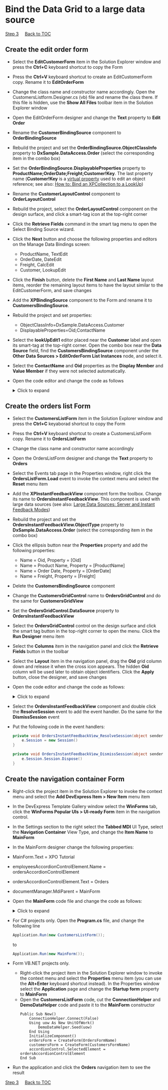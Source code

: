 # Bind the Data Grid to a large data source

[Step 3](/implement-crud-functionality-with-xpo-objects.md)
&nbsp;&nbsp;&nbsp;
[Back to TOC](../../)

## Create the edit order form
* Select the **EditCustomerForm** item in the Solution Explorer window and press the **Ctrl+C** keyboard shortcut to copy the Form
* Press the **Ctrl+V** keyboard shortcut to create an EditCustomerForm copy. Rename it to **EditOrderForm**
* Change the class name and constructor name accordingly. Open the CustomersListform.Designer.cs (vb) file and rename the class there. If this file is hidden, use the **Show All Files** toolbar item in the Solution Explorer window
* Open the EditOrderForm designer and change the **Text** property to **Edit Order**
* Rename the **CustomerBindingSource** component to **OrderBindingSource**
* Rebuild the project and set the **OrderBindingSource.ObjectClassInfo** property to **DxSample.DataAccess.Order** (select the corresponding item in the combo box)
* Set the **OrderBindingSource.DisplayableProperties** property to **ProductName;OrderDate;Freight;Customer!Key**. The last property name (**Customer!Key** is a [virtual property](https://docs.devexpress.com/XPO/3113/concepts/property-descriptors) used to edit an object reference; see also: [How to: Bind an XPCollection to a LookUp](https://docs.devexpress.com/XPO/2000/examples/how-to-bind-an-xpcollection-to-a-lookup))
* Rename the **CustomerLayoutControl** component to **OrderLayoutControl**
* Rebuild the project, select the **OrderLayoutControl** component on the design surface, and click a smart-tag icon at the top-right corner
* Click the **Retrieve Fields** command in the smart tag menu to open the Select Binding Source wizard.
* Click the **Next** button and choose the following properties and editors on the Manage Data Bindings screen:
    * ProductName, TextEdit
    * OrderDate, DateEdit
    * Freight, CalcEdit
    * Customer, LookupEdit 
* Click the **Finish** button, delete the **First Name** and **Last Name** layout items, reorder the remaining layout items to have the layout similar to the EditCustomerForm, and save changes
* Add the **XPBindingSource** component to the Form and rename it to **CustomersBindingSource**.
* Rebuild the project and set properties:
    * ObjectClassInfo=DxSample.DataAccess.Customer
    * DisplayableProperties=Oid;ContactName
* Select the **lookUpEdit1** editor placed near the **Customer** label and open its smart-tag at the top-right corner. Open the combo box near the **Data Source** field, find the **CustomersBindingSource** component under the **Other Data Sources > EditOrderForm List Instances** node, and select it. 
* Select the **ContactName** and **Oid** properties as the **Display Member** and **Value Member** if they were not selected automatically.
* Open the code editor and change the code as follows
    <details>
        <summary>Click to expand</summary>   

    ```csharp
    using DevExpress.Xpo;
    using DevExpress.Xpo.DB.Exceptions;
    using DevExpress.XtraEditors;
    using DxSample.DataAccess;
    using System;
    using System.Windows.Forms;

    namespace DxSample.Forms {
        public partial class EditOrderForm : XtraForm {
            public EditOrderForm() {
                InitializeComponent();
            }
            public EditOrderForm(int? orderId) : this() {
                OrderID = orderId;
            }
            public int? OrderID { get; private set; }
            protected UnitOfWork UnitOfWork { get; private set; }
            private void EditCustomerForm_Load(object sender, EventArgs e) {
                Reload();
            }

            private void Reload() {
                UnitOfWork = new UnitOfWork();
                if (OrderID.HasValue)
                    OrderBindingSource.DataSource = UnitOfWork.GetObjectByKey<Order>(OrderID.Value);
                else OrderBindingSource.DataSource = new Order(UnitOfWork);
                CustomersBindingSource.DataSource = new XPCollection<Customer>(UnitOfWork);
            }

            private void btnSave_Click(object sender, EventArgs e) {
                try {
                    UnitOfWork.CommitChanges();
                    OrderID = ((Order)OrderBindingSource.DataSource).Oid;
                    Close();
                } catch (LockingException) {
                    XtraMessageBox.Show(this, "The record was modified or deleted by another user. Please click the Reload button and try again.", "XPO Tutorial", MessageBoxButtons.OK, MessageBoxIcon.Stop);
                }
            }

            private void btnReload_Click(object sender, EventArgs e) {
                Reload();
            }
        }
    }
    ```
    </details>
## Create the orders list Form
* Select the **CustomersListForm** item in the Solution Explorer window and press the **Ctrl+C** keyaborad shortcut to copy the Form
* Press the **Ctrl+V** keyboard shortcut to create a CustomersListForm copy. Rename it to **OrdersListForm**
* Change the class name and constructor name accordingly
* Open the OrdersListForm designer and change the **Text** property to **Orders**
* Select the Events tab page in the Properties window, right click the **OrdersListForm.Load** event to invoke the context menu and select the **Reset** menu item
* Add the **XPInstantFeedbackView** component form the toolbox. Change its name to **OrdersInstantFeedbackView**. This component is used with large data sources (see also: [Large Data Sources: Server and Instant Feedback Modes](https://docs.devexpress.com/WindowsForms/8398/controls-and-libraries/data-grid/data-binding/large-data-sources-server-and-instant-feedback-modes))
* Rebuild the project and set the **OrdersInstantFeedbackView.ObjectType** property to **DxSample.DataAccess.Order** (select the corresponding item in the combo box)
* Click the ellipsis button near the **Properties** property and add the following properties:
    * Name = Oid, Property = [Oid]
    * Name = Product Name, Property = [ProductName]
    * Name = Order Date, Property = [OrderDate]
    * Name = Freight, Property = [Freight]
* Delete the **CustomersBindingSource** component
* Change the **CustomersGridControl** name to **OrdersGridControl** and do the same for **CustomersGridView**
* Set the **OrdersGridControl.DataSource** property to **OrdersInstantFeedbackView**
* Select the **OrdersGridControl** control on the design surface and click the smart tag button in the top-right corner to open the menu. Click the **Run Designer** menu item
* Select the **Columns** item in the navigation panel and click the **Retrieve Fields** button in the toolbar
* Select the **Layout** item in the navigation panel, drag the **Oid** grid column down and release it when the cross icon appears. The hidden **Oid** column will be used later to obtain object identifiers. Click the **Apply** button, close the designer, and save changes
* Open the code editor and change the code as follows:
    <details>
    <summary>Click to expand</summary>

    ```csharp
    using DevExpress.Xpo;
    using DevExpress.XtraBars;
    using DevExpress.XtraBars.Ribbon;
    using DevExpress.XtraGrid.Views.Grid;
    using DxSample.Forms;
    using System;

    namespace DxSample {
        public partial class OrdersListForm : RibbonForm {
            public OrdersListForm() {
                InitializeComponent();
            }
            private void CustomersGridView_RowClick(object sender, RowClickEventArgs e) {
                if (e.Clicks == 2) {
                    e.Handled = true;
                    int orderID = (int)OrdersGridView.GetRowCellValue(e.RowHandle, colOid);
                    ShowEditForm(orderID);
                }
            }

            private void ShowEditForm(int? orderID) {
                using (EditOrderForm form = new EditOrderForm(orderID)) {
                    form.ShowDialog(this);
                    Reload();
                    OrdersGridView.FocusedRowHandle = OrdersGridView.LocateByValue("Oid", form.OrderID.Value,
                        rowHandle => OrdersGridView.FocusedRowHandle = (int)rowHandle);
                }
            }
            private void Reload() {
                OrdersInstantFeedbackView.Refresh();
            }

            private void btnNew_ItemClick(object sender, ItemClickEventArgs e) {
                ShowEditForm(null);
            }

            private void btnDelete_ItemClick(object sender, ItemClickEventArgs e) {
                using (Session session = new Session()) {
                    object orderId = OrdersGridView.GetFocusedRowCellValue(colOid);
                    Order order = session.GetObjectByKey<Order>(orderId);
                    session.Delete(order);
                }
            }
        }
    }
    ```
    </details>

* Select the **OrdersInstantFeedbackView** component and double click the **ResolveSession** event to add the event handler. Do the same for the **DismissSession** event
* Put the following code in the event handlers:
    ```csharp
    private void OrdersInstantFeedbackView_ResolveSession(object sender, ResolveSessionEventArgs e) {
        e.Session = new Session()
    }

    private void OrdersInstantFeedbackView_DismissSession(object sender, ResolveSessionEventArgs e) {
        e.Session.Session.Dispose()
    }
    ```
## Create the navigation container Form
* Right-click the project item in the Solution Explorer to invoke the context menu and select the **Add DevExpress Item > New Item** menu item
* In the DevExpress Template Gallery window select the **WinForms** tab, click the **WinForms Popular UIs > UI-ready Form** item in the navigation control.
* In the Settings section to the right select the **Tabbed MDI** UI Type, select the **Navigation Container** View Type, and change the **Item Name** to **MainForm**
* In the MainForm designer change the following properties:
* MainForm.Text = XPO Tutorial
* employeesAccordionControlElement.Name = ordersAccordionControlElement
* ordersAccordionControlElement.Text = Orders
* documentManager.MdiParent = MainForm
* Open the **MainForm** code file and change the code as follows:

    <details>
        <summary>Click to expand</summary>
        
    ```csharp
    using DevExpress.XtraBars.Docking2010.Views;
    using DevExpress.XtraBars;
    using DevExpress.XtraBars.Navigation;
    using DevExpress.XtraBars.Ribbon;
    using System.Windows.Forms;
    using System;
    using System.Globalization;

    namespace DxSample {
        public partial class MainForm : RibbonForm {
            const string OrdersFormName = "Orders";
            const string CustomersFormName = "Customers";
            Form ordersForm;
            Form customersForm;
            public MainForm() {
                InitializeComponent();
                ordersForm = CreateForm(OrdersFormName);
                customersForm = CreateForm(CustomersFormName);
                accordionControl.SelectedElement = ordersAccordionControlElement;
                tabbedView.DocumentActivated += TabbedView_DocumentActivated;
            }

            private void TabbedView_DocumentActivated(object sender, DocumentEventArgs e) {
                SetAccordionSelectedElement(e.Document.Caption);
            }

            Form CreateForm(string name) {
                Form result = null;
                switch (name) {
                    case OrdersFormName:
                        result = new OrdersListForm();
                        break;
                    case CustomersFormName:
                        result = new CustomersListForm();
                        break;
                    default:
                        string msg = string.Format(CultureInfo.CurrentUICulture, "Unknown view name: {0}", name);
                        throw new ArgumentException(msg);
                }
                return result;
            }
            void accordionControl_SelectedElementChanged(object sender, SelectedElementChangedEventArgs e) {
                if (e.Element == null) return;
                Form form = null;
                switch (e.Element.Text) {
                    case OrdersFormName:
                        form = ordersForm;
                        break;
                    case CustomersFormName:
                        form = customersForm;
                        break;
                }
                if (form != null) {
                    tabbedView.AddDocument(form);
                    tabbedView.ActivateDocument(form);
                }
            }
            void barButtonNavigation_ItemClick(object sender, ItemClickEventArgs e) {
                SetAccordionSelectedElement(e.Item.Caption);
            }
            void tabbedView_DocumentClosed(object sender, DocumentEventArgs e) {
                RecreateForms(e);
            }
            void SetAccordionSelectedElement(string name) {
                switch (name) {
                    case OrdersFormName:
                        accordionControl.SelectedElement = ordersAccordionControlElement;
                        break;
                    case CustomersFormName:
                        accordionControl.SelectedElement = customersAccordionControlElement;
                        break;
                }
            }
            void RecreateForms(DocumentEventArgs e) {
                switch (e.Document.Caption) {
                    case OrdersFormName:
                        ordersForm = CreateForm(OrdersFormName);
                        break;
                    case CustomersFormName:
                        customersForm = CreateForm(CustomersFormName);
                        break;
                }
            }
        }
    }
    ```
    </details>

* For C# projects only. Open the **Program.cs** file, and change the following line
    ```csharp
    Application.Run(new CustomersListForm());
    ```
    to
    ```csharp
    Application.Run(new MainForm());
    ```
* Form VB.NET projects only. 
    * Right-click the project item in the Solution Explorer window to invoke the context menu and select the **Properties** menu item (you can use the **Alt+Enter** keyboard shortcut instead). In the Properties window select the **Application** page and change the **Startup form** property to **MainForm**
    * Open the **CustomersListForm** code, cut the **ConnectionHelper** and **DemoDataHelper** code and paste it to the **MainForm** constructor
        ```vbnet
        Public Sub New()
            ConnectionHelper.Connect(False)
            Using uow As New UnitOfWork()
                DemoDataHelper.Seed(uow)
            End Using
            InitializeComponent()
            ordersForm = CreateForm(OrdersFormName)
            customersForm = CreateForm(CustomersFormName)
            accordionControl.SelectedElement = ordersAccordionControlElement
        End Sub
        ```
* Run the application and click the **Orders** navigation item to see the result

[Step 3](/implement-crud-functionality-with-xpo-objects.md)
&nbsp;&nbsp;&nbsp;
[Back to TOC](../../)
